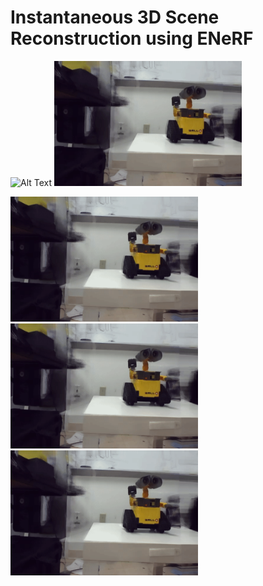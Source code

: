 # Instantaneous 3D Scene Reconstruction using ENeRF




<img src="armcam.gif" alt="Alt Text" width="300" height="200">  <img src="walle.gif" alt="Alt Text" width="300" height="200">

<img src="walle.gif" alt="Alt Text" width="300" height="200"><img src="walle.gif" alt="Alt Text" width="300" height="200"><img src="walle.gif" alt="Alt Text" width="300" height="200">
